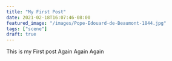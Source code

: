 ```yaml
---
title: "My First Post"
date: 2021-02-18T16:07:46-08:00
featured_image: "/images/Pope-Edouard-de-Beaumont-1844.jpg"
tags: ["scene"]
draft: true
---
```


This is my First post Again Again Again
